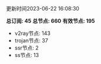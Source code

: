 更新时间2023-06-22 16:08:30

**总订阅: 45**
**总节点: 660**
**有效节点: 195**
- v2ray节点: 143
- trojan节点: 37
- ssr节点: 2
- ss节点: 13

